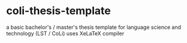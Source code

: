# coli-thesis-template
a basic bachelor's / master's thesis template for language science and technology (LST / CoLi)
uses XeLaTeX compiler
